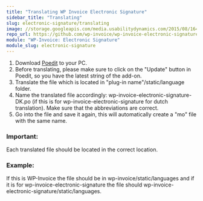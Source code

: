 ```yaml
---
title: "Translating WP Invoice Electronic Signature"
sidebar_title: "Translating"
slug: electronic-signature/translating
image: //storage.googleapis.com/media.usabilitydynamics.com/2015/08/16447e82-wpinvoice-extension-electronic_signature-icon1-300x300.png
repo_url: https://github.com/wp-invoice/wp-invoice-electronic-signature
module: "WP-Invoice: Electronic Signature"
module_slug: electronic-signature
---
```


1. Download [Poedit](https://poedit.net/) to your PC. 
2. Before translating, please make sure to click on the "Update" button in Poedit, so you have the latest string of the add-on.
3. Translate the file which is located in "plug-in name"/static/language folder. 
4. Name the translated file accordingly: wp-invoice-electronic-signature-DK.po  (if this is for wp-invoice-electronic-signature for dutch translation). Make sure that the abbreviations are correct.
5. Go into the file and save it again, this will automatically create a "mo" file with the same name.

### Important:  
Each translated file should be located in the correct location.

### Example: 
If this is WP-Invoice the file should be in wp-invoice/static/languages and if it is for wp-invoice-electronic-signature the file should wp-invoice-electronic-signature/static/languages.   

